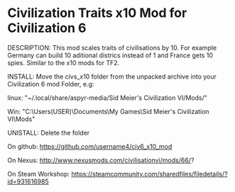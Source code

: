 # Civilization Traits x10 Mod for Civilization 6
DESCRIPTION:
This mod scales traits of civilisations by 10. For example Germany can build 10 aditional districs instead of 1 and France gets 10 spies.
Similar to the x10 mods for TF2.

INSTALL:
Move the civs_x10 folder from the unpacked archive into your Civilization 6 mod Folder, e.g:

linux: "~/.local/share/aspyr-media/Sid Meier's Civilization VI/Mods/"

Win: "C:\Users\(USER)\Documents\My Games\Sid Meier's Civilization VI\Mods"

UNISTALL:
Delete the folder

On github:
https://github.com/username4/civ6_x10_mod

On Nexus:
http://www.nexusmods.com/civilisationvi/mods/66/?

On Steam Workshop:
https://steamcommunity.com/sharedfiles/filedetails/?id=931616985
